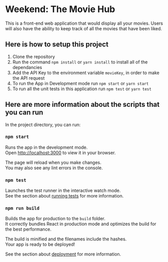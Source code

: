 # Weekend: The Movie Hub
This is a front-end web application that would display all your movies. Users will also have the ability to keep track of all the movies that have been liked.

## Here is how to setup this project

1. Clone the repository
2. Run the command `npm install` or `yarn install` to install all of the dependancies
3. Add the API Key to the environment variable `movieKey`, in order to make the API request
4. To run the App in Development mode run `npm start` or `yarn start`
5. To run all the unit tests in this application run `npm test` or `yarn test`

## Here are more information about the scripts that you can run

In the project directory, you can run:

### `npm start`

Runs the app in the development mode.\
Open [http://localhost:3000](http://localhost:3000) to view it in your browser.

The page will reload when you make changes.\
You may also see any lint errors in the console.

### `npm test`

Launches the test runner in the interactive watch mode.\
See the section about [running tests](https://facebook.github.io/create-react-app/docs/running-tests) for more information.

### `npm run build`

Builds the app for production to the `build` folder.\
It correctly bundles React in production mode and optimizes the build for the best performance.

The build is minified and the filenames include the hashes.\
Your app is ready to be deployed!

See the section about [deployment](https://facebook.github.io/create-react-app/docs/deployment) for more information.
